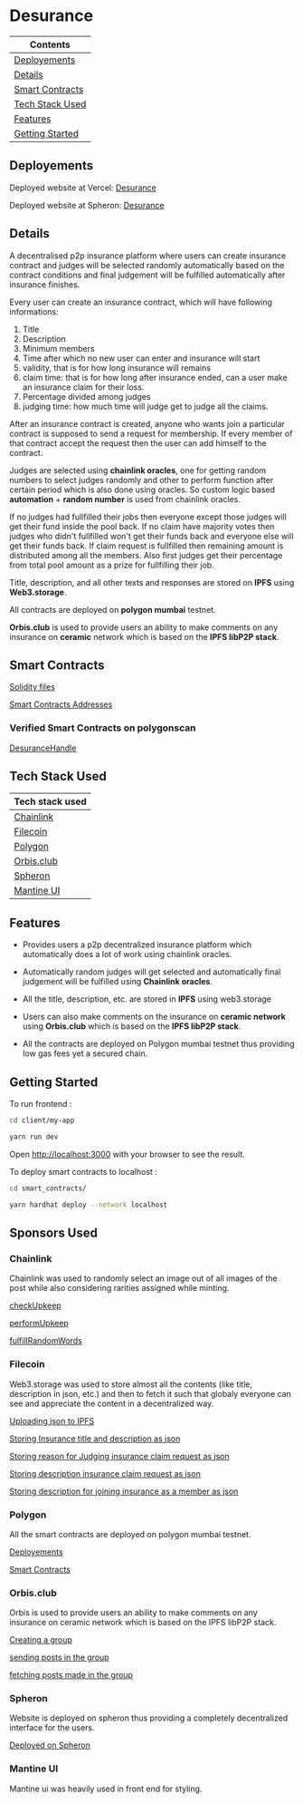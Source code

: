# Desurance

| Contents                            |
| ----------------------------------- |
| [Deployements](#deployements)       |
| [Details](#details)                 |
| [Smart Contracts](#smart-contracts) |
| [Tech Stack Used](#tech-stack-used) |
| [Features](#features)               |
| [Getting Started](#getting-started) |

## Deployements

Deployed website at Vercel: [Desurance](https://desurance-beta.vercel.app/)

Deployed website at Spheron: [Desurance]([https://desurance-beta.vercel.app](https://desurance-33c740.spheron.app/))

## Details

A decentralised p2p insurance platform where users can create insurance contract and judges will be selected randomly automatically based on the contract conditions and final judgement will be fulfilled automatically after insurance finishes.

Every user can create an insurance contract, which will have following informations:

1. Title
2. Description
3. Minimum members
4. Time after which no new user can enter and insurance will start
5. validity, that is for how long insurance will remains
6. claim time: that is for how long after insurance ended, can a user make an insurance claim for their loss.
7. Percentage divided among judges
8. judging time: how much time will judge get to judge all the claims.

After an insurance contract is created, anyone who wants join a particular contract is supposed to send a request for membership. If every member of that contract accept the request then the user can add himself to the contract.

Judges are selected using **chainlink oracles**, one for getting random numbers to select judges randomly and other to perform function after certain period which is also done using oracles. So custom logic based **automation** + **random number** is used from chainlink oracles.

If no judges had fullfilled their jobs then everyone except those judges will get their fund inside the pool back. If no claim have majority votes then judges who didn't fullfilled won't get their funds back and everyone else will get their funds back. If claim request is fullfilled then remaining amount is distributed among all the members. Also first judges get their percentage from total pool amount as a prize for fullfilling their job.

Title, description, and all other texts and responses are stored on **IPFS** using **Web3.storage**.

All contracts are deployed on **polygon mumbai** testnet.

**Orbis.club** is used to provide users an ability to make comments on any insurance on **ceramic** network which is based on the **IPFS libP2P stack**.

## Smart Contracts

[Solidity files](https://github.com/Ahmed-Aghadi/desurance/tree/main/smart_contracts/contracts)

[Smart Contracts Addresses](https://github.com/Ahmed-Aghadi/desurance/blob/main/client/my-app/constants/contractAddress.json)

### Verified Smart Contracts on polygonscan

[DesuranceHandle](https://mumbai.polygonscan.com/address/0x4682390c7Be9f4c833533dFd7E0E68356cd96909#code)

## Tech Stack Used

| Tech stack used           |
| ------------------------- |
| [Chainlink](#chainlink)   |
| [Filecoin](#filecoin)     |
| [Polygon](#polygon)       |
| [Orbis.club](#orbisclub)  |
| [Spheron](#spheron)  |
| [Mantine UI](#mantine-ui) |

## Features

-   Provides users a p2p decentralized insurance platform which automatically does a lot of work using chainlink oracles.

-   Automatically random judges will get selected and automatically final judgement will be fulfilled using **Chainlink oracles**.

-   All the title, description, etc. are stored in **IPFS** using web3.storage

-   Users can also make comments on the insurance on **ceramic network** using **Orbis.club** which is based on the **IPFS libP2P stack**.

-   All the contracts are deployed on Polygon mumbai testnet thus providing low gas fees yet a secured chain.

## Getting Started

To run frontend :

```bash
cd client/my-app

yarn run dev
```

Open [http://localhost:3000](http://localhost:3000) with your browser to see the result.

To deploy smart contracts to localhost :

```bash
cd smart_contracts/

yarn hardhat deploy --network localhost
```

## Sponsors Used

### Chainlink

Chainlink was used to randomly select an image out of all images of the post while also considering rarities assigned while minting.

[checkUpkeep](https://github.com/Ahmed-Aghadi/desurance/blob/main/smart_contracts/contracts/DesuranceHandle.sol#L178)

[performUpkeep](https://github.com/Ahmed-Aghadi/desurance/blob/main/smart_contracts/contracts/DesuranceHandle.sol#L154)

[fulfillRandomWords](https://github.com/Ahmed-Aghadi/desurance/blob/main/smart_contracts/contracts/DesuranceHandle.sol#L170)

### Filecoin

Web3.storage was used to store almost all the contents (like title, description in json, etc.) and then to fetch it such that globaly everyone can see and appreciate the content in a decentralized way.

[Uploading json to IPFS](https://github.com/Ahmed-Aghadi/desurance/blob/main/client/my-app/pages/api/json-upload-ipfs.js)

[Storing Insurance title and description as json](https://github.com/Ahmed-Aghadi/desurance/blob/main/client/my-app/components/Upload.jsx#L188)

[Storing reason for Judging insurance claim request as json](https://github.com/Ahmed-Aghadi/desurance/blob/main/client/my-app/components/ClaimRequests.js#L168)

[Storing description insurance claim request as json](https://github.com/Ahmed-Aghadi/desurance/blob/main/client/my-app/components/InsurancePage.jsx#L316)

[Storing description for joining insurance as a member as json](https://github.com/Ahmed-Aghadi/desurance/blob/main/client/my-app/components/InsurancePage.jsx#L402)

### Polygon

All the smart contracts are deployed on polygon mumbai testnet.

[Deployements](https://github.com/Ahmed-Aghadi/desurance/tree/main/smart_contracts/deployments)

[Smart Contracts](https://github.com/Ahmed-Aghadi/desurance/tree/main/smart_contracts/contracts)

### Orbis.club

Orbis is used to provide users an ability to make comments on any insurance on ceramic network which is based on the IPFS libP2P stack.

[Creating a group](https://github.com/Ahmed-Aghadi/desurance/blob/main/client/my-app/components/Upload.jsx#L245)

[sending posts in the group](https://github.com/Ahmed-Aghadi/desurance/blob/main/client/my-app/components/ChatBox.js#L89)

[fetching posts made in the group](https://github.com/Ahmed-Aghadi/desurance/blob/main/client/my-app/components/ChatBox.js#L108)

### Spheron

Website is deployed on spheron thus providing a completely decentralized interface for the users.

[Deployed on Spheron](https://desurance-33c740.spheron.app/)

### Mantine UI

Mantine ui was heavily used in front end for styling.
